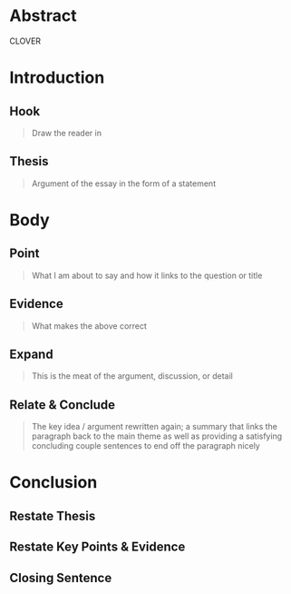 # Abstract
CLOVER

# Introduction

## Hook
> Draw the reader in

## Thesis
> Argument of the essay in the form of a statement

# Body

## Point
> What I am about to say and how it links to the question or title

## Evidence
> What makes the above correct

## Expand
> This is the meat of the argument, discussion, or detail

## Relate & Conclude
> The key idea / argument rewritten again; a summary that links the paragraph back to the main theme as well as providing a satisfying concluding couple sentences to end off the paragraph nicely

# Conclusion

## Restate Thesis

## Restate Key Points & Evidence

## Closing Sentence